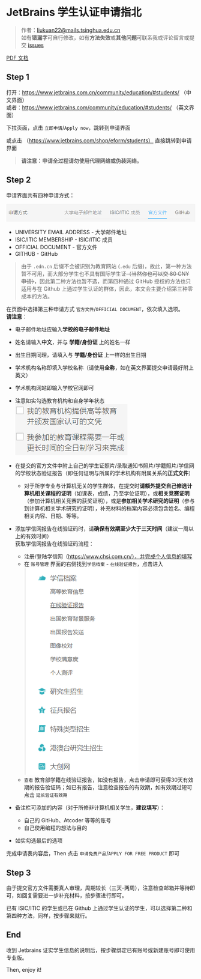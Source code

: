 # JetBrains 学生认证申请指北

> 作者：liukuan22@mails.tsinghua.edu.cn  
> 如有**错漏字**可自行修改，如有**方法失效**或**其他问题**可联系我或评论留言或提交 [issues](https://github.com/WeYoung-learn/WeYoung-learn.github.io/issues/new)

[PDF 文档](../pdf/skills/JetBrains学生认证申请指北.pdf)

## Step 1

打开：https://www.jetbrains.com.cn/community/education/#students/ （中文界面）<br />或者：https://www.jetbrains.com/community/education/#students/ （英文界面）

下拉页面，点击 `立即申请`/`Apply now`，跳转到申请界面

或点击 （https://www.jetbrains.com/shop/eform/students） 直接跳转到申请界面

> **请注意：申请全过程请勿使用代理网络或伪装网络。**

## Step 2

申请界面共有四种申请方式：

![申请界面](../img/skills/jetbrains/1.png)

- UNIVERSITY EMAIL ADDRESS - 大学邮件地址
- ISIC/ITIC MEMBERSHIP - ISIC/ITIC 成员
- OFFICIAL DOCUMENT - 官方文件
- GITHUB - GitHub


> 由于 `.edn.cn` 后缀不会被识别为教育网站 (`.edu` 后缀)，故此，第一种方法暂不可用，而大部分学生也不具有国际学生证~~（当然你也可以交 80 CNY 申请）~~，因此第二种方法也暂不选，而第四种通过 GitHub 授权的方法也只适用与在 Github 上通过学生认证的群体，因此，本文会主要介绍第三种零成本的方法。

在页面中选择第三种申请方式 `官方文件`/`OFFICIAL DOCUMENT`，依次填入选项。<br />**请注意**：

- 电子邮件地址应输入**学校的电子邮件地址**
- 姓名请输入**中文**，并与 **学籍/身份证** 上的姓名一样
- 出生日期同理，请填入与 **学籍/身份证** 上一样的出生日期
- 学术机构名称即填入学校名称（请使用**全称**，如在英文界面提交申请最好附上英文）
- 学术机构网站即输入学校官网即可
- 注意如实勾选教育机构和自身学年状态<br />![需勾选项](../img/skills/jetbrains/2.png)
- 在提交的官方文件中附上自己的学生证照片/录取通知书照片/学籍照片/学信网的学校状态验证报告（即任何证明与所属的学术机构有附属关系的**正式文件**）
  - 对于所学专业与计算机无关的学生群体，在提交时**请额外提交自己修选计算机相关课程的证明**（如课表，成绩，乃至学位证明），或**相关竞赛证明**（参加计算机相关竞赛的获奖证明），或是**参加相关学术研究的证明**（参与到计算机相关学术研究的证明），补充材料的档案内容必须包含姓名、编程相关内容、日期、等等。

- 添加学信网报告在线验证码时，请**确保有效期至少大于三天时间**（建议一周以上的有效时间）<br />获取学信网报告在线验证码流程：
  - 注册/登陆学信网（https://www.chsi.com.cn/），并完成个人信息的填写
  - 在 `账号管理` 界面的右侧找到`学信档案` - `在线验证报告`，点击进入<br />![右侧界面](../img/skills/jetbrains/3.png)
  - `查看` 教育部学籍在线验证报告，如没有报告，点击申请即可获得30天有效期的报告验证码；如已有报告，注意检查报告的有效期，如有效期过短可点击 `延长验证有效期`

- 备注栏可添加的内容（对于所修非计算机相关学生，**建议填写**）：
  - 自己的 GitHub、Atcoder 等等的账号
  - 自己使用编程的想法与目的

- 如实勾选最后的选项

完成申请表内容后，Then 点击 `申请免费产品`/`APPLY FOR FREE PRODUCT` 即可

## Step 3

由于提交官方文件需要真人审理，周期较长（三天-两周），注意检查邮箱并等待即可，如回复需要进一步补充材料，按步骤进行即可。

已有 ISIC/ITIC 的学生或已在 Github 上通过学生认证的学生，可以选择第二种和第四种方法，同样，按步骤来就行。

## End

收到 Jetbrains 证实学生信息的说明后，按步骤绑定已有账号或新建账号即可使用专业版。

Then, enjoy it!
